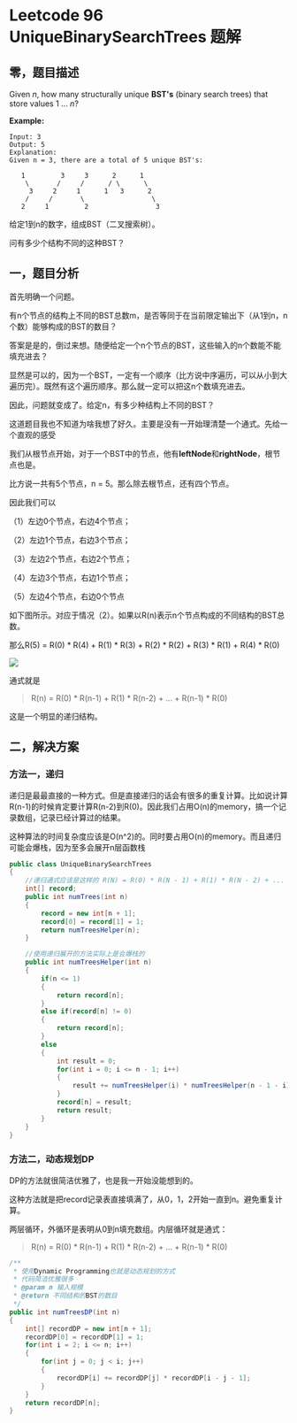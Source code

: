 # Leetcode 96 UniqueBinarySearchTrees 题解

## 零，题目描述

Given *n*, how many structurally unique **BST's** (binary search trees) that store values 1 ... *n*?

**Example:**

```
Input: 3
Output: 5
Explanation:
Given n = 3, there are a total of 5 unique BST's:

   1         3     3      2      1
    \       /     /      / \      \
     3     2     1      1   3      2
    /     /       \                 \
   2     1         2                 3
```

给定1到n的数字，组成BST（二叉搜索树）。

问有多少个结构不同的这种BST？



## 一，题目分析

首先明确一个问题。

有n个节点的结构上不同的BST总数m，是否等同于在当前限定输出下（从1到n，n个数）能够构成的BST的数目？

答案是是的，倒过来想。随便给定一个n个节点的BST，这些输入的n个数能不能填充进去？

显然是可以的，因为一个BST，一定有一个顺序（比方说中序遍历，可以从小到大遍历完）。既然有这个遍历顺序。那么就一定可以把这n个数填充进去。



因此，问题就变成了。给定n，有多少种结构上不同的BST？

这道题目我也不知道为啥我想了好久。主要是没有一开始理清楚一个通式。先给一个直观的感受

我们从根节点开始，对于一个BST中的节点，他有**leftNode**和**rightNode**，根节点也是。

比方说一共有5个节点，n = 5。那么除去根节点，还有四个节点。

因此我们可以

（1）左边0个节点，右边4个节点；

（2）左边1个节点，右边3个节点；

（3）左边2个节点，右边2个节点；

（4）左边3个节点，右边1个节点；

（5）左边4个节点，右边0个节点

如下图所示。对应于情况（2）。如果以R(n)表示n个节点构成的不同结构的BST总数。

那么R(5) = R(0) * R(4) + R(1) * R(3) + R(2) * R(2) + R(3) * R(1) + R(4) * R(0) 

![](https://cdn.jsdelivr.net/gh/JokerLD/Image/Other/20200315155201.png)

通式就是

> R(n) = R(0) * R(n-1) + R(1) * R(n-2) + ... + R(n-1) * R(0) 

这是一个明显的递归结构。

## 二，解决方案

### 方法一，递归

递归是最最直接的一种方式。但是直接递归的话会有很多的重复计算。比如说计算R(n-1)的时候肯定要计算R(n-2)到R(0)。因此我们占用O(n)的memory，搞一个记录数组，记录已经计算过的结果。

这种算法的时间复杂度应该是O(n^2)的。同时要占用O(n)的memory。而且递归可能会爆栈，因为至多会展开n层函数栈

```java
public class UniqueBinarySearchTrees
{
    //递归通式应该是这样的 R(N) = R(0) * R(N - 1) + R(1) * R(N - 2) + ... + R(N-1) * R(0)
    int[] record;
    public int numTrees(int n)
    {
        record = new int[n + 1];
        record[0] = record[1] = 1;
        return numTreesHelper(n);
    }

    //使用递归展开的方法实际上是会爆栈的
    public int numTreesHelper(int n)
    {
        if(n <= 1)
        {
            return record[n];
        }
        else if(record[n] != 0)
        {
            return record[n];
        }
        else
        {
            int result = 0;
            for(int i = 0; i <= n - 1; i++)
            {
                result += numTreesHelper(i) * numTreesHelper(n - 1 - i);
            }
            record[n] = result;
            return result;
        }
    }
}
```



### 方法二，动态规划DP

DP的方法就很简洁优雅了，也是我一开始没能想到的。

这种方法就是把record记录表直接填满了，从0，1，2开始一直到n。避免重复计算。

两层循环，外循环是表明从0到n填充数组。内层循环就是通式：

> R(n) = R(0) * R(n-1) + R(1) * R(n-2) + ... + R(n-1) * R(0) 

```java
/**
 * 使用Dynamic Programming也就是动态规划的方式
 * 代码简洁优雅很多
 * @param n 输入规模
 * @return 不同结构的BST的数目
 */
public int numTreesDP(int n)
{
    int[] recordDP = new int[n + 1];
    recordDP[0] = recordDP[1] = 1;
    for(int i = 2; i <= n; i++)
    {
        for(int j = 0; j < i; j++)
        {
            recordDP[i] += recordDP[j] * recordDP[i - j - 1];
        }
    }
    return recordDP[n];
}
```